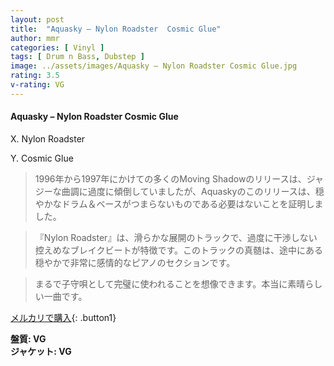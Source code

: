 ```yaml
---
layout: post
title:  "Aquasky – Nylon Roadster  Cosmic Glue"
author: mmr
categories: [ Vinyl ]
tags: [ Drum n Bass, Dubstep ]
image: ../assets/images/Aquasky – Nylon Roadster Cosmic Glue.jpg
rating: 3.5
v-rating: VG
---
```


#### Aquasky – Nylon Roadster  Cosmic Glue

X. Nylon Roadster

Y. Cosmic Glue

> 1996年から1997年にかけての多くのMoving Shadowのリリースは、ジャジーな曲調に過度に傾倒していましたが、Aquaskyのこのリリースは、穏やかなドラム＆ベースがつまらないものである必要はないことを証明しました。

> 『Nylon Roadster』は、滑らかな展開のトラックで、過度に干渉しない控えめなブレイクビートが特徴です。このトラックの真髄は、途中にある穏やかで非常に感情的なピアノのセクションです。

> まるで子守唄として完璧に使われることを想像できます。本当に素晴らしい一曲です。

[メルカリで購入](https://jp.mercari.com/item/m84434801659){: .button1}

<div class="mt-4 mb-4 d-flex align-items-center">
<strong class="mr-1">盤質: VG</strong>
</div>
<div class="mt-4 mb-4 d-flex align-items-center">
<strong class="mr-1">ジャケット: VG</strong>
</div>
